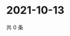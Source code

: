 # 2021-10-13

共 0 条

<!-- BEGIN WEIBO -->
<!-- 最后更新时间 Wed Oct 13 2021 15:14:01 GMT+0800 (China Standard Time) -->

<!-- END WEIBO -->
